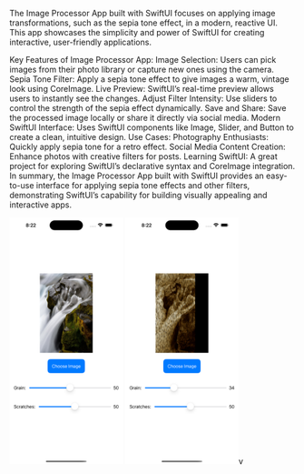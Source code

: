 The Image Processor App built with SwiftUI focuses on applying image transformations, such as the sepia tone effect, in a modern, reactive UI. This app showcases the simplicity and power of SwiftUI for creating interactive, user-friendly applications.

Key Features of Image Processor App:
Image Selection: Users can pick images from their photo library or capture new ones using the camera.
Sepia Tone Filter: Apply a sepia tone effect to give images a warm, vintage look using CoreImage.
Live Preview: SwiftUI’s real-time preview allows users to instantly see the changes.
Adjust Filter Intensity: Use sliders to control the strength of the sepia effect dynamically.
Save and Share: Save the processed image locally or share it directly via social media.
Modern SwiftUI Interface: Uses SwiftUI components like Image, Slider, and Button to create a clean, intuitive design.
Use Cases:
Photography Enthusiasts: Quickly apply sepia tone for a retro effect.
Social Media Content Creation: Enhance photos with creative filters for posts.
Learning SwiftUI: A great project for exploring SwiftUI’s declarative syntax and CoreImage integration.
In summary, the Image Processor App built with SwiftUI provides an easy-to-use interface for applying sepia tone effects and other filters, demonstrating SwiftUI’s capability for building visually appealing and interactive apps.



<img src="Simulator Screenshot - iPhone 16 Plus - 2024-10-29 at 08.22.01.png" width="200"> <img src="Simulator Screenshot - iPhone 16 Plus - 2024-10-29 at 08.22.05.png" width="200">v
